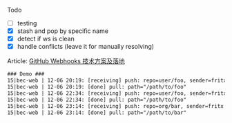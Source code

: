 Todo
- [ ] testing
- [x] stash and pop by specific name
- [x] detect if ws is clean
- [x] handle conflicts (leave it for manually resolving)

Article: [GitHub Webhooks 技术方案及落地](https://bec.today/fx/?draft/github-webhooks)

```txt
### Demo ###
15|bec-web | 12-06 20:19: [receiving] push: repo=user/foo, sender=fritx
15|bec-web | 12-06 20:19: [done] pull: path="/path/to/foo"
15|bec-web | 12-06 22:34: [receiving] push: repo=user/foo, sender=fritx
15|bec-web | 12-06 22:34: [done] pull: path="/path/to/foo"
15|bec-web | 12-06 23:14: [receiving] push: repo=org/bar, sender=fritx
15|bec-web | 12-06 23:14: [done] pull: path="/path/to/bar"
```
